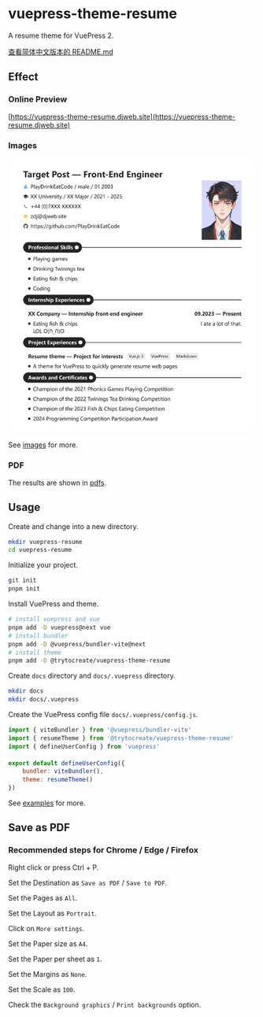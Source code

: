 # vuepress-theme-resume

A resume theme for VuePress 2.

[查看简体中文版本的 README.md](https://github.com/Try-To-Create/vuepress-theme-resume/blob/main/README-zh-CN.md)

## Effect

### Online Preview

[https://vuepress-theme-resume.djweb.site](https://vuepress-theme-resume.djweb.site)

### Images

![resume image](https://github.com/Try-To-Create/vuepress-theme-resume/raw/main/examples/images/An%20example%20resume.png)

See [images](https://github.com/Try-To-Create/vuepress-theme-resume/tree/main/examples/images) for more.

### PDF

The results are shown in [pdfs](https://github.com/Try-To-Create/vuepress-theme-resume/tree/main/examples/pdfs/).

## Usage

Create and change into a new directory.

```bash
mkdir vuepress-resume
cd vuepress-resume
```

Initialize your project.

```bash
git init
pnpm init
```

Install VuePress and theme.

```bash
# install vuepress and vue
pnpm add -D vuepress@next vue
# install bundler
pnpm add -D @vuepress/bundler-vite@next
# install theme
pnpm add -D @trytocreate/vuepress-theme-resume
```

Create ```docs``` directory and ```docs/.vuepress``` directory.

```bash
mkdir docs
mkdir docs/.vuepress
```

Create the VuePress config file ```docs/.vuepress/config.js```.

```js
import { viteBundler } from '@vuepress/bundler-vite'
import { resumeTheme } from '@trytocreate/vuepress-theme-resume'
import { defineUserConfig } from 'vuepress'

export default defineUserConfig({
    bundler: viteBundler(),
    theme: resumeTheme()
})
```

See [examples](https://github.com/Try-To-Create/vuepress-theme-resume/tree/main/examples) for more.

## Save as PDF

### Recommended steps for Chrome / Edge / Firefox

Right click or press Ctrl + P.

Set the Destination as ```Save as PDF``` / ```Save to PDF```.

Set the Pages as ```All```.

Set the Layout as ```Portrait```.

Click on ```More settings```.

Set the Paper size as ```A4```.

Set the Paper per sheet as ```1```.

Set the Margins as ```None```.

Set the Scale as ```100```.

Check the ```Background graphics``` / ```Print backgrounds``` option.
